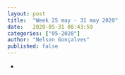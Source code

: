 ```yaml
---
layout: post
title:  "Week 25 may - 31 may 2020"
date:   2020-05-31 08:43:59
categories: ["05-2020"]
author: "Nelson Gonçalves"
published: false
---
```


* 
